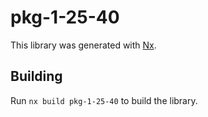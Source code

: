 # pkg-1-25-40

This library was generated with [Nx](https://nx.dev).

## Building

Run `nx build pkg-1-25-40` to build the library.
